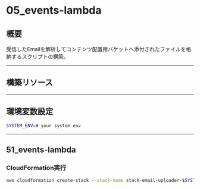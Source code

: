 # 05_events-lambda

## 概要

受信したEmailを解析してコンテンツ配置用バケットへ添付されたファイルを格納するスクリプトの構築。

---

## 構築リソース

---

## 環境変数設定

```bash
SYSTEM_ENV=# your system env
```

---

## 51_events-lambda

### CloudFormation実行

```bash
aws cloudformation create-stack --stack-name stack-email-uploader-$SYSTEM_ENV-events-lambda --template-body file://template/05_events-lambda/51_events-lambda.yml --parameters ParameterKey=SystemEnv,ParameterValue=$SYSTEM_ENV --capabilities CAPABILITY_IAM CAPABILITY_NAMED_IAM

```
